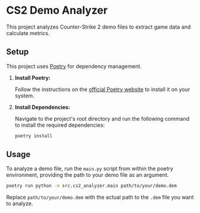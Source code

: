 # CS2 Demo Analyzer

This project analyzes Counter-Strike 2 demo files to extract game data and calculate metrics.

## Setup

This project uses [Poetry](https://python-poetry.org/) for dependency management.

1.  **Install Poetry:**

    Follow the instructions on the [official Poetry website](https://python-poetry.org/docs/#installation) to install it on your system.

2.  **Install Dependencies:**

    Navigate to the project's root directory and run the following command to install the required dependencies:

    ```bash
    poetry install
    ```

## Usage

To analyze a demo file, run the `main.py` script from within the poetry environment, providing the path to your demo file as an argument.

```bash
poetry run python -m src.cs2_analyzer.main path/to/your/demo.dem
```

Replace `path/to/your/demo.dem` with the actual path to the `.dem` file you want to analyze.